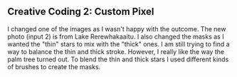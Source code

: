## Creative Coding 2: Custom Pixel


I changed one of the images as I wasn't happy with the outcome. The new photo (input 2) is from Lake Rerewhakaaitu. I  also changed the masks as I wanted the "thin" stars to mix with the "thick" ones. I am still trying to find a way to balance the thin and thick stroke. However, I really like the way the palm tree turned out. To blend the thin and thick stars I used different kinds of brushes to create the masks. 

